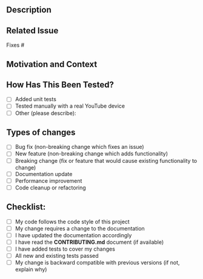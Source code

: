 ## Description
<!-- Describe your changes in detail -->

## Related Issue
<!-- Link to relevant issue(s) -->
Fixes #

## Motivation and Context
<!-- Why is this change required? What problem does it solve? -->

## How Has This Been Tested?
<!-- Please describe how you tested your changes. -->
- [ ] Added unit tests
- [ ] Tested manually with a real YouTube device
- [ ] Other (please describe):

## Types of changes
<!-- What types of changes does your code introduce? Put an `x` in all the boxes that apply: -->
- [ ] Bug fix (non-breaking change which fixes an issue)
- [ ] New feature (non-breaking change which adds functionality)
- [ ] Breaking change (fix or feature that would cause existing functionality to change)
- [ ] Documentation update
- [ ] Performance improvement
- [ ] Code cleanup or refactoring

## Checklist:
<!-- Go over all the following points, and put an `x` in all the boxes that apply. -->
- [ ] My code follows the code style of this project
- [ ] My change requires a change to the documentation
- [ ] I have updated the documentation accordingly
- [ ] I have read the **CONTRIBUTING.md** document (if available)
- [ ] I have added tests to cover my changes
- [ ] All new and existing tests passed
- [ ] My change is backward compatible with previous versions (if not, explain why)